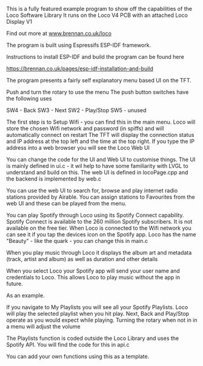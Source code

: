 This is a fully featured example program to show off the capabilities of the Loco Software Library
It runs on the Loco V4 PCB with an attached Loco Display V1

Find out more at www.brennan.co.uk/loco

The program is built using Espressifs ESP-IDF framework.

Instructions to install ESP-IDF and build the program can be found here

https://brennan.co.uk/pages/esp-idf-installation-and-build

The program presents a fairly self explanatory menu based UI on the TFT.

Push and turn the rotary to use the menu
The push button switches have the following uses

SW4 - Back
SW3 - Next
SW2 - Play/Stop
SW5 - unused

The first step is to Setup Wifi - you can find this in the main menu.
Loco will store the chosen Wifi network and password (in spiffs) and will automatically connect on restart
The TFT will display the connection status and IP address at the top left and the time at the top right.
If you type the IP address into a web browser you will see the Loco Web UI

You can change the code for the UI and Web UI to customise things.
The UI is mainly defined in ui.c - it wil help to have some familiarity with LVGL to understand and build on this.
The web UI is defined in locoPage.cpp and the backend is implemented by web.c

You can use the web UI to search for, browse and play internet radio stations provided by Airable.
You can assign stations to Favourites from the web UI and these can be played from the menu.

You can play Spotify through Loco using its Spotify Connect capability.
Spotify Connect is available to the 260 million Spotify subscribers. It is not available on the free tier.
When Loco is connected to the Wifi network you can see it if you tap the devices icon on the Spotify app.
Loco has the name "Beauty" - like the quark - you can change this in main.c

When you play music through Loco it displays the album art and metadata (track, artist and album) as well as duration and other details

When you select Loco your Spotify app will send your user name and credentials to Loco.
This allows Loco to play music without the app in future.

As an example.

If you navigate to My Playlists you will see all your Spotify Playlists. Loco will play the selected playlist when you hit play.
Next, Back and Play/Stop operate as you would expect while playing.
Turning the rotary when not in in a menu will adjust the volume

The Playlists function is coded outside the Loco Library and uses the Spotify API. You will find the code for this in api.c

You can add your own functions using this as a template.











